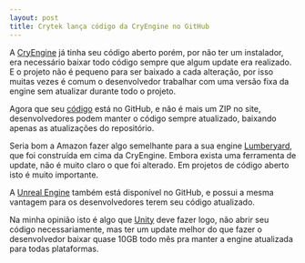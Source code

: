 ```yaml
---
layout: post
title: Crytek lança código da CryEngine no GitHub
---
```


A [CryEngine](https://www.cryengine.com/news/looking-ahead-github-and-cryengine) já tinha seu código aberto porém, por não ter um instalador, era necessário baixar todo código sempre que algum update era realizado. E o projeto não é pequeno para ser baixado a cada alteração, por isso muitas vezes é comum o desenvolvedor trabalhar com uma versão fixa da engine sem atualizar durante todo o projeto.

Agora que seu [código](https://github.com/CRYTEK-CRYENGINE/CRYENGINE) está no GitHub, e não é mais um ZIP no site, desenvolvedores podem manter o código sempre atualizado, baixando apenas as atualizações do repositório.

Seria bom a Amazon fazer algo semelhante para a sua engine [Lumberyard](https://aws.amazon.com/pt/lumberyard/), que foi construída em cima da CryEngine. Embora exista uma ferramenta de update, não é muito claro o que foi alterado. Em projetos de código aberto isto é muito importante.

A [Unreal Engine](https://github.com/EpicGames/UnrealEngine) também está disponível no GitHub, e possui a mesma vantagem para os desenvolvedores terem seu código atualizado.

Na minha opinião isto é algo que [Unity](http://unity3d.com/pt/get-unity) deve fazer logo, não abrir seu código necessariamente, mas ter um update melhor do que fazer o desenvolvedor baixar quase 10GB todo mês pra manter a engine atualizada para todas plataformas.
